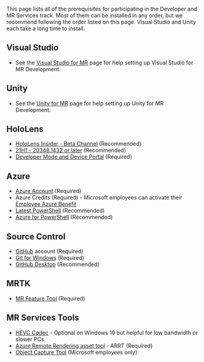 This page lists all of the prerequisites for participating in the Developer and MR Services track. Most of them can be installed in any order, but we recommend following the order listed on this page. Visual Studio and Unity each take a long time to install.

## Visual Studio

- See the [Visual Studio for MR](VSForMR) page for help setting up Visual Studio for MR Development.

## Unity

- See the [Unity for MR](UnityForMR) page for help setting up Unity for MR Development.

## HoloLens

- [HoloLens Insider - Beta Channel](https://docs.microsoft.com/en-us/hololens/hololens-insider#start-receiving-insider-builds) (Recommended)
- [21H1 - 20348.1432 or later](https://docs.microsoft.com/en-us/hololens/hololens-release-notes#windows-holographic-version-21h2) (Recommended)
- [Developer Mode and Device Portal](https://docs.microsoft.com/en-us/windows/mixed-reality/develop/platform-capabilities-and-apis/using-the-windows-device-portal) (Required)

## Azure

- [Azure Account](https://portal.azure.com) (Required)
- Azure Credits (Required) - Microsoft employees can activate their [Employee Azure Benefit](azureforemployees.md)
- [Latest PowerShell](https://docs.microsoft.com/en-us/powershell/scripting/install/installing-powershell-on-windows) (Recommended)
- [Azure for PowerShell](https://docs.microsoft.com/en-us/powershell/azure/) (Recommended)

## Source Control

- [GitHub](https://github.com) account (Required)
- [Git for Windows](https://gitforwindows.org) (Required)
- [GitHub Desktop](https://desktop.github.com) (Recommended)

## MRTK

- [MR Feature Tool](https://docs.microsoft.com/en-us/windows/mixed-reality/develop/unity/welcome-to-mr-feature-tool) (Required)

## MR Services Tools

- [HEVC Codec](https://www.microsoft.com/en-us/p/hevc-video-extensions/9nmzlz57r3t7) - Optional on Windows 10 but helpful for low bandwidth or slower PCs.
- [Azure Remote Rendering asset tool](https://github.com/Azure/azure-remote-rendering-asset-tool) - ARRT (Required)
- [Object Capture Tool](https://microsoft.sharepoint.com/:f:/t/MRTechLift/EtKMVegPax1JocUmVAvPrDUBHNv5qTOjqJO3kX8x9rozRQ?e=xGiuQl) (Microsoft employees only)